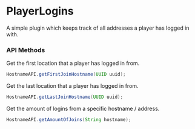 # PlayerLogins
A simple plugin which keeps track of all addresses a player has logged in with.

### API Methods
Get the first location that a player has logged in from.
```java
HostnameAPI.getFirstJoinHostname(UUID uuid);
```

Get the last location that a player has logged in from.
```java
HostnameAPI.getLastJoinHostname(UUID uuid);
```

Get the amount of logins from a specific hostname / address.
```java
HostnameAPI.getAmountOfJoins(String hostname);
```